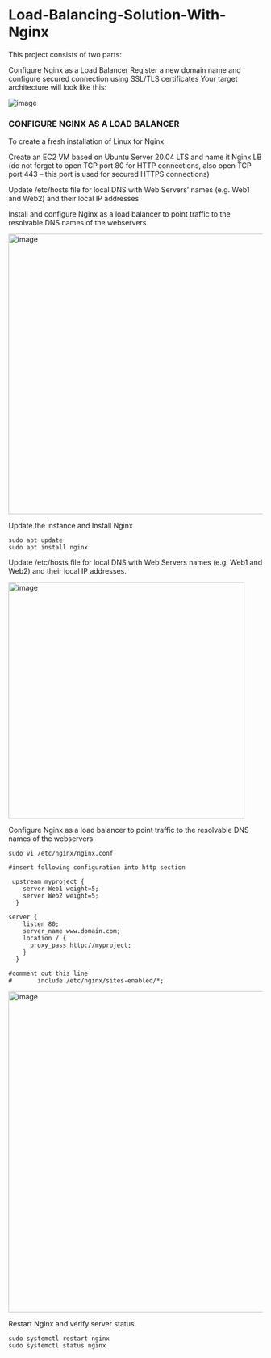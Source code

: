 # Load-Balancing-Solution-With-Nginx
This project consists of two parts:

Configure Nginx as a Load Balancer
Register a new domain name and configure secured connection using SSL/TLS certificates
Your target architecture will look like this:

![image](https://user-images.githubusercontent.com/102925329/233776158-540cfe6c-78ca-4fdf-adc5-d7b9ee57dbbb.png)

### CONFIGURE NGINX AS A LOAD BALANCER
To create a fresh installation of Linux for Nginx

Create an EC2 VM based on Ubuntu Server 20.04 LTS and name it Nginx LB (do not forget to open TCP port 80 for HTTP connections, also open TCP port 443 – this port is used for secured HTTPS connections)

Update /etc/hosts file for local DNS with Web Servers’ names (e.g. Web1 and Web2) and their local IP addresses

Install and configure Nginx as a load balancer to point traffic to the resolvable DNS names of the webservers


<img width="555" alt="image" src="https://user-images.githubusercontent.com/102925329/233776877-79e31391-fb59-4edf-b71a-7981c753c1b6.png">

Update the instance and Install Nginx

    sudo apt update
    sudo apt install nginx
    
Update /etc/hosts file for local DNS with Web Servers names (e.g. Web1 and Web2) and their local IP addresses.

<img width="468" alt="image" src="https://user-images.githubusercontent.com/102925329/233777264-3ea491fc-8d16-4641-9418-559c3da4dca4.png">

Configure Nginx as a load balancer to point traffic to the resolvable DNS names of the webservers

    sudo vi /etc/nginx/nginx.conf

    #insert following configuration into http section
    
     upstream myproject {
        server Web1 weight=5;
        server Web2 weight=5;
      }
    
    server {
        listen 80;
        server_name www.domain.com;
        location / {
          proxy_pass http://myproject;
        }
      }
    
    #comment out this line
    #       include /etc/nginx/sites-enabled/*;

<img width="636" alt="image" src="https://user-images.githubusercontent.com/102925329/233777663-b0b896f6-010b-41db-ab42-dd907327df7d.png">

Restart Nginx and verify server status.

    sudo systemctl restart nginx
    sudo systemctl status nginx
    

